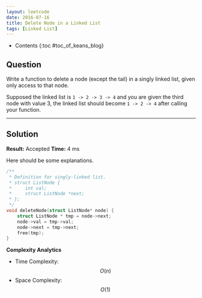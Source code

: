 ```yaml
---
layout: leetcode
date: 2016-07-16
title: Delete Node in a Linked List
tags: [Linked List]
---
```


* Contents
{:toc #toc_of_keans_blog}

## Question


Write a function to delete a node (except the tail) in a singly linked list, given only access to that node.

Supposed the linked list is `1 -> 2 -> 3 -> 4` and you are given the third node with value 3, the linked list should become `1 -> 2 -> 4` after calling your function.


***

## Solution

**Result:** Accepted **Time:** 4 ms

Here should be some explanations.

```c
/**
 * Definition for singly-linked list.
 * struct ListNode {
 *     int val;
 *     struct ListNode *next;
 * };
 */
void deleteNode(struct ListNode* node) {
    struct ListNode * tmp = node->next;
    node->val = tmp->val;
    node->next = tmp->next;
    free(tmp);
}
```

**Complexity Analytics**

- Time Complexity: $$O(n)$$
- Space Complexity: $$O(1)$$
